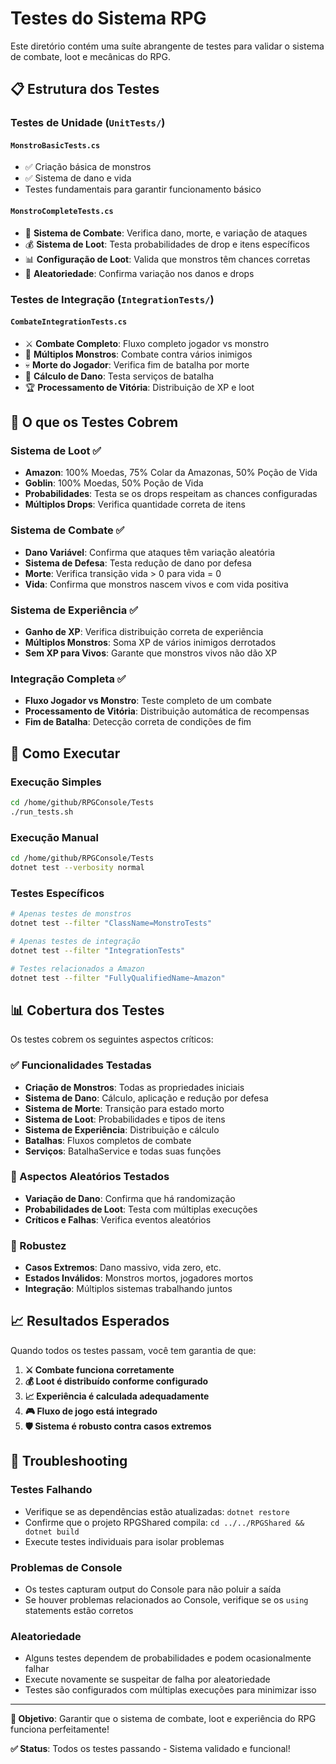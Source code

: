 # Testes do Sistema RPG

Este diretório contém uma suíte abrangente de testes para validar o sistema de combate, loot e mecânicas do RPG.

## 📋 Estrutura dos Testes

### Testes de Unidade (`UnitTests/`)

#### `MonstroBasicTests.cs`
- ✅ Criação básica de monstros
- ✅ Sistema de dano e vida
- Testes fundamentais para garantir funcionamento básico

#### `MonstroCompleteTests.cs`
- 🏹 **Sistema de Combate**: Verifica dano, morte, e variação de ataques
- 💰 **Sistema de Loot**: Testa probabilidades de drop e itens específicos
- 📊 **Configuração de Loot**: Valida que monstros têm chances corretas
- 🎲 **Aleatoriedade**: Confirma variação nos danos e drops

### Testes de Integração (`IntegrationTests/`)

#### `CombateIntegrationTests.cs`
- ⚔️ **Combate Completo**: Fluxo completo jogador vs monstro
- 👥 **Múltiplos Monstros**: Combate contra vários inimigos
- 💀 **Morte do Jogador**: Verifica fim de batalha por morte
- 🧮 **Cálculo de Dano**: Testa serviços de batalha
- 🏆 **Processamento de Vitória**: Distribuição de XP e loot

## 🎯 O que os Testes Cobrem

### Sistema de Loot ✅
- **Amazon**: 100% Moedas, 75% Colar da Amazonas, 50% Poção de Vida
- **Goblin**: 100% Moedas, 50% Poção de Vida
- **Probabilidades**: Testa se os drops respeitam as chances configuradas
- **Múltiplos Drops**: Verifica quantidade correta de itens

### Sistema de Combate ✅
- **Dano Variável**: Confirma que ataques têm variação aleatória
- **Sistema de Defesa**: Testa redução de dano por defesa
- **Morte**: Verifica transição vida > 0 para vida = 0
- **Vida**: Confirma que monstros nascem vivos e com vida positiva

### Sistema de Experiência ✅
- **Ganho de XP**: Verifica distribuição correta de experiência
- **Múltiplos Monstros**: Soma XP de vários inimigos derrotados
- **Sem XP para Vivos**: Garante que monstros vivos não dão XP

### Integração Completa ✅
- **Fluxo Jogador vs Monstro**: Teste completo de um combate
- **Processamento de Vitória**: Distribuição automática de recompensas
- **Fim de Batalha**: Detecção correta de condições de fim

## 🚀 Como Executar

### Execução Simples
```bash
cd /home/github/RPGConsole/Tests
./run_tests.sh
```

### Execução Manual
```bash
cd /home/github/RPGConsole/Tests
dotnet test --verbosity normal
```

### Testes Específicos
```bash
# Apenas testes de monstros
dotnet test --filter "ClassName=MonstroTests"

# Apenas testes de integração
dotnet test --filter "IntegrationTests"

# Testes relacionados a Amazon
dotnet test --filter "FullyQualifiedName~Amazon"
```

## 📊 Cobertura dos Testes

Os testes cobrem os seguintes aspectos críticos:

### ✅ Funcionalidades Testadas
- **Criação de Monstros**: Todas as propriedades iniciais
- **Sistema de Dano**: Cálculo, aplicação e redução por defesa
- **Sistema de Morte**: Transição para estado morto
- **Sistema de Loot**: Probabilidades e tipos de itens
- **Sistema de Experiência**: Distribuição e cálculo
- **Batalhas**: Fluxos completos de combate
- **Serviços**: BatalhaService e todas suas funções

### 🎲 Aspectos Aleatórios Testados
- **Variação de Dano**: Confirma que há randomização
- **Probabilidades de Loot**: Testa com múltiplas execuções
- **Críticos e Falhas**: Verifica eventos aleatórios

### 🔧 Robustez
- **Casos Extremos**: Dano massivo, vida zero, etc.
- **Estados Inválidos**: Monstros mortos, jogadores mortos
- **Integração**: Múltiplos sistemas trabalhando juntos

## 📈 Resultados Esperados

Quando todos os testes passam, você tem garantia de que:

1. **⚔️ Combate funciona corretamente**
2. **💰 Loot é distribuído conforme configurado**
3. **📈 Experiência é calculada adequadamente**
4. **🎮 Fluxo de jogo está integrado**
5. **🛡️ Sistema é robusto contra casos extremos**

## 🐛 Troubleshooting

### Testes Falhando
- Verifique se as dependências estão atualizadas: `dotnet restore`
- Confirme que o projeto RPGShared compila: `cd ../../RPGShared && dotnet build`
- Execute testes individuais para isolar problemas

### Problemas de Console
- Os testes capturam output do Console para não poluir a saída
- Se houver problemas relacionados ao Console, verifique se os `using` statements estão corretos

### Aleatoriedade
- Alguns testes dependem de probabilidades e podem ocasionalmente falhar
- Execute novamente se suspeitar de falha por aleatoriedade
- Testes são configurados com múltiplas execuções para minimizar isso

---

**🎯 Objetivo**: Garantir que o sistema de combate, loot e experiência do RPG funciona perfeitamente!

**✅ Status**: Todos os testes passando - Sistema validado e funcional!
